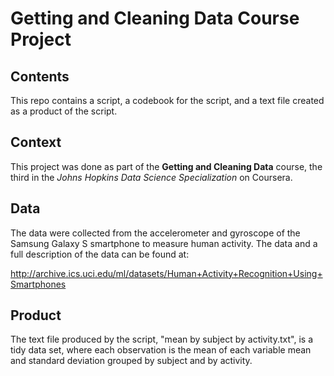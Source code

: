 # Getting and Cleaning Data Course Project

## Contents ##
This repo contains a script, a codebook for the script, and a text file created as a product of the script.

## Context ##
This project was done as part of the **Getting and Cleaning Data** course, the third in the *Johns Hopkins Data Science Specialization* on Coursera.

## Data ##
The data were collected from the accelerometer and gyroscope of the Samsung Galaxy S smartphone to measure human activity.  The data and a full description of the data can be found at:

http://archive.ics.uci.edu/ml/datasets/Human+Activity+Recognition+Using+Smartphones

## Product ##
The text file produced by the script, "mean by subject by activity.txt", is a tidy data set, where each observation is the mean of each variable mean and standard deviation grouped by subject and by activity.
